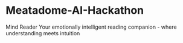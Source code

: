 # Meatadome-AI-Hackathon
Mind Reader Your emotionally intelligent reading companion - where understanding meets intuition
